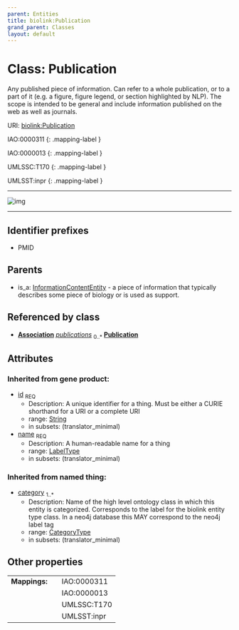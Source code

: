 ```yaml
---
parent: Entities
title: biolink:Publication
grand_parent: Classes
layout: default
---
```


# Class: Publication


Any published piece of information. Can refer to a whole publication, or to a part of it (e.g. a figure, figure legend, or section highlighted by NLP). The scope is intended to be general and include information published on the web as well as journals.

URI: [biolink:Publication](https://w3id.org/biolink/vocab/Publication)

IAO:0000311
{: .mapping-label }

IAO:0000013
{: .mapping-label }

UMLSSC:T170
{: .mapping-label }

UMLSST:inpr
{: .mapping-label }


---

![img](http://yuml.me/diagram/nofunky;dir:TB/class/[Association]-%20publications%200..%2A%3E[Publication%7Cid(i):string;name(i):label_type;category(i):category_type%20%2B],[InformationContentEntity]%5E-[Publication],[InformationContentEntity],[Association])

---


## Identifier prefixes

 * PMID

## Parents

 *  is_a: [InformationContentEntity](InformationContentEntity.md) - a piece of information that typically describes some piece of biology or is used as support.

## Referenced by class

 *  **[Association](Association.md)** *[publications](publications.md)*  <sub>0..*</sub>  **[Publication](Publication.md)**

## Attributes


### Inherited from gene product:

 * [id](id.md)  <sub>REQ</sub>
    * Description: A unique identifier for a thing. Must be either a CURIE shorthand for a URI or a complete URI
    * range: [String](types/String.md)
    * in subsets: (translator_minimal)
 * [name](name.md)  <sub>REQ</sub>
    * Description: A human-readable name for a thing
    * range: [LabelType](types/LabelType.md)
    * in subsets: (translator_minimal)

### Inherited from named thing:

 * [category](category.md)  <sub>1..*</sub>
    * Description: Name of the high level ontology class in which this entity is categorized. Corresponds to the label for the biolink entity type class. In a neo4j database this MAY correspond to the neo4j label tag
    * range: [CategoryType](types/CategoryType.md)
    * in subsets: (translator_minimal)

## Other properties

|  |  |  |
| --- | --- | --- |
| **Mappings:** | | IAO:0000311 |
|  | | IAO:0000013 |
|  | | UMLSSC:T170 |
|  | | UMLSST:inpr |

